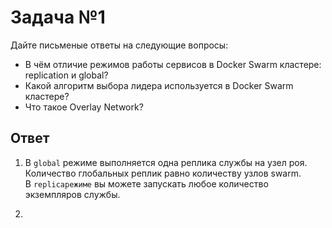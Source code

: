 # Задача №1

Дайте письменые ответы на следующие вопросы:<br>

- В чём отличие режимов работы сервисов в Docker Swarm кластере: replication и global?<br>
- Какой алгоритм выбора лидера используется в Docker Swarm кластере?<br>
- Что такое Overlay Network?<br>

## Ответ

1. В ``global`` режиме выполняется одна реплика службы на узел роя. Количество глобальных реплик равно количеству узлов swarm.<br> 
В ``replicaрежиме`` вы можете запускать любое количество экземпляров службы.<br>

2. 
